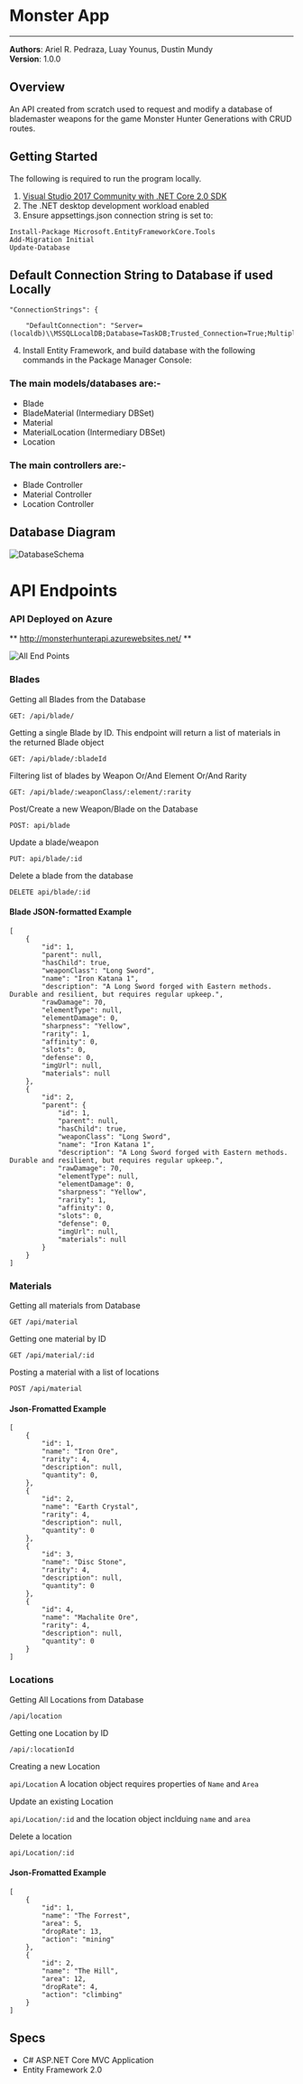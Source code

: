 # Monster App 
-----
**Authors**: Ariel R. Pedraza, Luay Younus, Dustin Mundy<br />
**Version**: 1.0.0

## Overview
An API created from scratch used to request and modify a database of blademaster weapons for the game Monster Hunter Generations with CRUD routes.

## Getting Started
The following is required to run the program locally.
1. [Visual Studio 2017 Community with .NET Core 2.0 SDK](https://www.microsoft.com/net/core#windowscmd)
2. The .NET desktop development workload enabled
3. Ensure appsettings.json connection string is set to:
```
Install-Package Microsoft.EntityFrameworkCore.Tools
Add-Migration Initial
Update-Database
```

## Default Connection String to Database if used Locally
```
"ConnectionStrings": {

    "DefaultConnection": "Server=(localdb)\\MSSQLLocalDB;Database=TaskDB;Trusted_Connection=True;MultipleActiveResultSets=true"
```

4. Install Entity Framework, and build database with the following commands in the Package Manager Console:

### The main models/databases are:-
- Blade
- BladeMaterial (Intermediary DBSet)
- Material
- MaterialLocation (Intermediary DBSet)
- Location

### The main controllers are:-
- Blade Controller
- Material Controller
- Location Controller

## Database Diagram
![DatabaseSchema](https://raw.githubusercontent.com/MidTermProject/Monster-Hunter-API/master/Resources/MonsterHunterDBSchema.jpg?raw=true "MonsterHunter")

# API Endpoints

### API Deployed on Azure
** http://monsterhunterapi.azurewebsites.net/ **

![All End Points](https://raw.githubusercontent.com/MidTermProject/Monster-Hunter-API/master/Resources/MonsterHunterDBSchema.jpg?raw=true "MonsterHunter")


### Blades

Getting all Blades from the Database

`GET: /api/blade/`

Getting a single Blade by ID. This endpoint will return a list of materials in the returned Blade object

`GET: /api/blade/:bladeId`

Filtering list of blades by Weapon Or/And Element Or/And Rarity

`GET: /api/blade/:weaponClass/:element/:rarity`

Post/Create a new Weapon/Blade on the Database

`POST: api/blade`

Update a blade/weapon

`PUT: api/blade/:id`

Delete a blade from the database

`DELETE api/blade/:id`


#### Blade JSON-formatted Example
```
[
    {
        "id": 1,
        "parent": null,
        "hasChild": true,
        "weaponClass": "Long Sword",
        "name": "Iron Katana 1",
        "description": "A Long Sword forged with Eastern methods. Durable and resilient, but requires regular upkeep.",
        "rawDamage": 70,
        "elementType": null,
        "elementDamage": 0,
        "sharpness": "Yellow",
        "rarity": 1,
        "affinity": 0,
        "slots": 0,
        "defense": 0,
        "imgUrl": null,
        "materials": null
    },
    {
        "id": 2,
        "parent": {
            "id": 1,
            "parent": null,
            "hasChild": true,
            "weaponClass": "Long Sword",
            "name": "Iron Katana 1",
            "description": "A Long Sword forged with Eastern methods. Durable and resilient, but requires regular upkeep.",
            "rawDamage": 70,
            "elementType": null,
            "elementDamage": 0,
            "sharpness": "Yellow",
            "rarity": 1,
            "affinity": 0,
            "slots": 0,
            "defense": 0,
            "imgUrl": null,
            "materials": null
        }
	}
]
```

### Materials

Getting all materials from Database

`GET /api/material`

Getting one material by ID

`GET /api/material/:id`

Posting a material with a list of locations

`POST /api/material`


#### Json-Fromatted Example
```
[
    {
        "id": 1,
        "name": "Iron Ore",
        "rarity": 4,
        "description": null,
        "quantity": 0,
    },
    {
        "id": 2,
        "name": "Earth Crystal",
        "rarity": 4,
        "description": null,
        "quantity": 0
    },
    {
        "id": 3,
        "name": "Disc Stone",
        "rarity": 4,
        "description": null,
        "quantity": 0
    },
    {
        "id": 4,
        "name": "Machalite Ore",
        "rarity": 4,
        "description": null,
        "quantity": 0
    }
]
```

### Locations

Getting All Locations from Database

`/api/location`

Getting one Location by ID

`/api/:locationId`

Creating a new Location

`api/Location` A location object requires properties of `Name` and `Area`

Update an existing Location

`api/Location/:id` and the location object inclduing `name` and `area`

Delete a location

`api/Location/:id`

#### Json-Fromatted Example
```
[
    {
        "id": 1,
        "name": "The Forrest",
        "area": 5,
        "dropRate": 13,
        "action": "mining"
    },
	{
        "id": 2,
        "name": "The Hill",
        "area": 12,
        "dropRate": 4,
        "action": "climbing"
    }
]
```

## Specs
- C# ASP.NET Core MVC Application
- Entity Framework 2.0